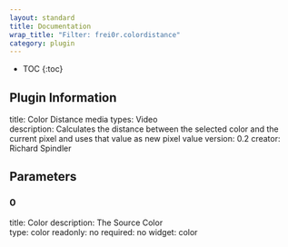 ```yaml
---
layout: standard
title: Documentation
wrap_title: "Filter: frei0r.colordistance"
category: plugin
---
```

* TOC
{:toc}

## Plugin Information

title: Color Distance
media types:
Video  
description: Calculates the distance between the selected color and the current pixel and uses that value as new pixel value
version: 0.2
creator: Richard Spindler

## Parameters

### 0

title: Color  description:
The Source Color  
type: color
readonly: no
required: no
widget: color  

